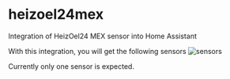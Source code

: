 # heizoel24mex
Integration of HeizOel24 MEX sensor into Home Assistant

With this integration, you will get the following sensors
![sensors](https://github.com/MartinStoffel/heizoel24mex/assets/52819829/a61a35d6-5961-46de-9985-646d0a6b8f0e)

Currently only one sensor is expected.
